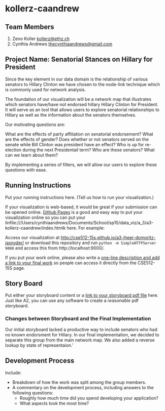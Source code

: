 kollerz-caandrew
===============

## Team Members

1. Zeno Koller kollerz@ethz.ch
2. Cynthia Andrews thecynthiaandrews@gmail.com

## Project Name: Senatorial Stances on Hillary for President


Since the key element in our data domain is the relationship of various senators to Hillary Clinton we have chosen to the node-link technique which is commonly used for network analysis. 

The foundation of our visualization will be a network map that illustrates which senators have/have not endorsed hillary Hillary Clinton for President. It will serve as an tool that allows users to explore senatorial relationships to Hillary as well as the information about the senators themselves. 

Our motivating questions are: 

What are the effects of party affiliation on senatorial endorsement?
What are the effects of gender?
Does whether or not senators served on the senate while Bill Clinton was president have an effect?
Who is up for re-election during the next Presidentail term?
Who are these senators? What can we learn about them?

By implementing a series of filters, we will allow our users to explore these questions with ease.


## Running Instructions

Put your running instructions here. (Tell us how to run your visualization.) 

If your visualization is web-based,  it would be great if your submission can be opened online. [Github Pages](http://pages.github.com/) is a good and easy way to put your visualization online so you can put your linfile:///Users/cynthiaandrews/Documents/School/sp15/data_viz/a_3/a3-kollerz-caandrew/index.htmlk here.  For example:

Access our visualization at http://cse512-15s.github.io/a3-jheer-domoritz-jasnyder/ or download this repository and run `python -m SimpleHTTPServer 9000` and access this from http://localhost:9000/.

If you put your work online, please also write a [one-line description and add a link to your final work](http://note.io/1n3u46s) so people can access it directly from the CSE512-15S page.

## Story Board

Put either your storyboard content or a [link to your storyboard pdf file](storyboard.pdf?raw=true) here. Just like A2, you can use any software to create a *reasonable* pdf storyboard.


### Changes between Storyboard and the Final Implementation

Our initial storyboard lacked a productive way to include senators who had no known endorsment for Hillary. In our final implementation, we
decided to separate this group from the main network map. We also added a reverse lookup by state of representaion.’


## Development Process

Include:
- Breakdown of how the work was split among the group members. 
- A commentary on the development process, including answers to the following questions: 
  - Roughly how much time did you spend developing your application?
  - What aspects took the most time?
